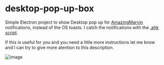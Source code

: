 # desktop-pop-up-box
Simple Electron project to show Desktop pop up for [AmazingMarvin](https://amazingmarvin.com/) notifications, instead of the OS toasts. I catch the notifications with the [.ahk script](https://www.autohotkey.com/docs/v1/). 

If this is useful for you and you need a little more instructions let me know and I can try to give more atention to this description.

![image](https://github.com/favarete/desktop-pop-up-box/assets/13981869/cb4dca1b-9368-47e5-8c41-1123ee9db96d)

